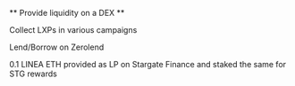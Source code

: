 ** Provide liquidity on a DEX **

Collect LXPs in various campaigns

Lend/Borrow on Zerolend

0.1 LINEA ETH provided as LP on Stargate Finance and staked the same for STG rewards
